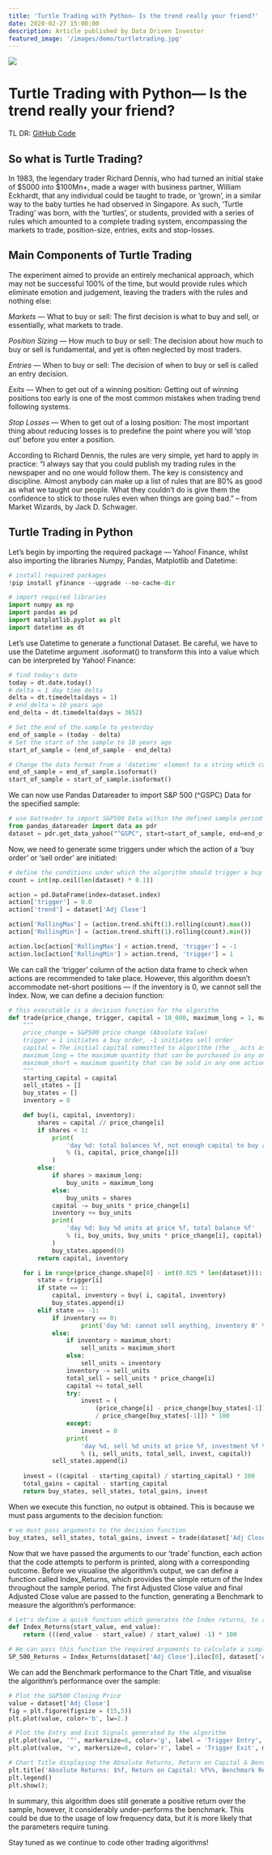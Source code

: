```yaml
---
title: 'Turtle Trading with Python— Is the trend really your friend?'
date: 2020-02-27 15:00:00
description: Article published by Data Driven Investor
featured_image: '/images/demo/turtletrading.jpg'
---
```


![](/images/demo/turtletrading.jpg)

# Turtle Trading with Python— Is the trend really your friend?

TL DR: [GitHub Code][link1]
##  So what is Turtle Trading?

In 1983, the legendary trader Richard Dennis, who had turned an initial stake of $5000 into $100Mn+, made a wager with business partner, William Eckhardt, that any individual could be taught to trade, or ‘grown’, in a similar way to the baby turtles he had observed in Singapore.
As such, ‘Turtle Trading’ was born, with the ‘turtles’, or students, provided with a series of rules which amounted to a complete trading system, encompassing the markets to trade, position-size, entries, exits and stop-losses.

## Main Components of Turtle Trading
The experiment aimed to provide an entirely mechanical approach, which may not be successful 100% of the time, but would provide rules which eliminate emotion and judgement, leaving the traders with the rules and nothing else:

*Markets* — What to buy or sell: The first decision is what to buy and sell, or essentially, what markets to trade.

*Position Sizing* — How much to buy or sell: The decision about how much to buy or sell is fundamental, and yet is often neglected by most traders.

*Entries* — When to buy or sell: The decision of when to buy or sell is called an entry decision.

*Exits* — When to get out of a winning position: Getting out of winning positions too early is one of the most common mistakes when trading trend following systems.

*Stop Losses* — When to get out of a losing position: The most important thing about reducing losses is to predefine the point where you will ‘stop out’ before you enter a position.

According to Richard Dennis, the rules are very simple, yet hard to apply in practice:
“I always say that you could publish my trading rules in the newspaper and no one would follow them. The key is consistency and discipline. Almost anybody can make up a list of rules that are 80% as good as what we taught our people. What they couldn’t do is give them the confidence to stick to those rules even when things are going bad.” – from Market Wizards, by Jack D. Schwager.

## Turtle Trading in Python
Let’s begin by importing the required package — Yahoo! Finance, whilst also importing the libraries Numpy, Pandas, Matplotlib and Datetime:

```python
# install required packages
!pip install yfinance --upgrade --no-cache-dir

# import required libraries
import numpy as np
import pandas as pd
import matplotlib.pyplot as plt
import datetime as dt
```
Let’s use Datetime to generate a functional Dataset. Be careful, we have to use the Datetime argument .isoformat() to transform this into a value which can be interpreted by Yahoo! Finance:
```python
# find today's date
today = dt.date.today()
# delta = 1 day time delta
delta = dt.timedelta(days = 1)
# end_delta = 10 years ago
end_delta = dt.timedelta(days = 3652)

# Set the end of the sample to yesterday
end_of_sample = (today - delta)
# Set the start of the sample to 10 years ago
start_of_sample = (end_of_sample - end_delta)

# Change the data format from a 'datetime' element to a string which can be interpreted by Yahoo! Finance
end_of_sample = end_of_sample.isoformat()
start_of_sample = start_of_sample.isoformat()
```
We can now use Pandas Datareader to import S&P 500 (^GSPC) Data for the specified sample:
```python
# use Datreader to import S&P500 Data within the defined sample period
from pandas_datareader import data as pdr
dataset = pdr.get_data_yahoo("^GSPC", start=start_of_sample, end=end_of_sample).reset_index()
```
Now, we need to generate some triggers under which the action of a ‘buy order’ or ‘sell order’ are initiated:
```python
# define the conditions under which the algorithm should trigger a buy order or sell order
count = int(np.ceil(len(dataset) * 0.1))

action = pd.DataFrame(index=dataset.index)
action['trigger'] = 0.0
action['trend'] = dataset['Adj Close']

action['RollingMax'] = (action.trend.shift(1).rolling(count).max())
action['RollingMin'] = (action.trend.shift(1).rolling(count).min())

action.loc[action['RollingMax'] < action.trend, 'trigger'] = -1
action.loc[action['RollingMin'] > action.trend, 'trigger'] = 1
```
We can call the ‘trigger’ column of the action data frame to check when actions are recommended to take place. However, this algorithm doesn’t accommodate net-short positions — if the inventory is 0, we cannot sell the Index. Now, we can define a decision function:
```python
# this executable is a decision function for the algorithm
def trade(price_change, trigger, capital = 10_000, maximum_long = 1, maximum_short = 1,):
    """
    price_change = S&P500 price change (Absolute Value)
    trigger = 1 initiates a buy order, -1 initiates sell order
    capital = The initial capital committed to algorithm (the _ acts as a comma for large values)
    maximum_long = the maximum quantity that can be purchased in any one action
    maximum_short = maximum quantity that can be sold in any one action (note the shortselling restriction)
    """
    starting_capital = capital
    sell_states = []
    buy_states = []
    inventory = 0

    def buy(i, capital, inventory):
        shares = capital // price_change[i]
        if shares < 1:
            print(
                'day %d: total balances %f, not enough capital to buy a unit price %f'
                % (i, capital, price_change[i])
            )
        else:
            if shares > maximum_long:
                buy_units = maximum_long
            else:
                buy_units = shares
            capital -= buy_units * price_change[i]
            inventory += buy_units
            print(
                'day %d: buy %d units at price %f, total balance %f'
                % (i, buy_units, buy_units * price_change[i], capital)
            )
            buy_states.append(0)
        return capital, inventory

    for i in range(price_change.shape[0] - int(0.025 * len(dataset))):
        state = trigger[i]
        if state == 1:
            capital, inventory = buy( i, capital, inventory)
            buy_states.append(i)
        elif state == -1:
            if inventory == 0:
                    print('day %d: cannot sell anything, inventory 0' % (i))
            else:
                if inventory > maximum_short:
                    sell_units = maximum_short
                else:
                    sell_units = inventory
                inventory -= sell_units
                total_sell = sell_units * price_change[i]
                capital += total_sell
                try:
                    invest = (
                        (price_change[i] - price_change[buy_states[-1]])
                        / price_change[buy_states[-1]]) * 100
                except:
                    invest = 0
                print(
                    'day %d, sell %d units at price %f, investment %f %%, total balance %f,'
                    % (i, sell_units, total_sell, invest, capital))
            sell_states.append(i)
            
    invest = ((capital - starting_capital) / starting_capital) * 100
    total_gains = capital - starting_capital
    return buy_states, sell_states, total_gains, invest
```
When we execute this function, no output is obtained. This is because we must pass arguments to the decision function:
```python
# we must pass arguments to the decision function
buy_states, sell_states, total_gains, invest = trade(dataset['Adj Close'], action['trigger'])
```
Now that we have passed the arguments to our ‘trade’ function, each action that the code attempts to perform is printed, along with a corresponding outcome. Before we visualise the algorithm’s output, we can define a function called Index_Returns, which provides the simple return of the Index throughout the sample period.
The first Adjusted Close value and final Adjusted Close value are passed to the function, generating a Benchmark to measure the algorithm’s performance:
```python
# Let's define a quick function which generates the Index returns, to allow benchmarking
def Index_Returns(start_value, end_value):
    return (((end_value - start_value) / start_value) -1) * 100

# We can pass this function the required arguments to calculate a simple return
SP_500_Returns = Index_Returns(dataset['Adj Close'].iloc[0], dataset['Adj Close'].iloc[-1])
```
We can add the Benchmark performance to the Chart Title, and visualise the algorithm’s performance over the sample:
```python
# Plot the S&P500 Closing Price
value = dataset['Adj Close']
fig = plt.figure(figsize = (15,5))
plt.plot(value, color='b', lw=2.)

# Plot the Entry and Exit Signals generated by the algorithm
plt.plot(value, '^', markersize=8, color='g', label = 'Trigger Entry', markevery = buy_states)
plt.plot(value, 'v', markersize=8, color='r', label = 'Trigger Exit', markevery = sell_states)

# Chart Title displaying the Absolute Returns, Return on Capital & Benchmark Returns
plt.title('Absolute Returns: $%f, Return on Capital: %f%%, Benchmark Return: %f%%'%(round(total_gains,2), round(invest,2), round(SP_500_Returns,2)))
plt.legend()
plt.show();
```
In summary, this algorithm does still generate a positive return over the sample, however, it considerably under-performs the benchmark. This could be due to the usage of low frequency data, but it is more likely that the parameters require tuning.

Stay tuned as we continue to code other trading algorithms!

[link1]: <https://github.com/David-Woroniuk/Medium-Articles/blob/master/Turtle_Trading_with_Python—_Is_the_trend_really_your_friend%3F.ipynb>